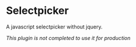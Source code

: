 # Selectpicker
A javascript selectpicker without jquery.

*This plugin is not completed to use it for production*

